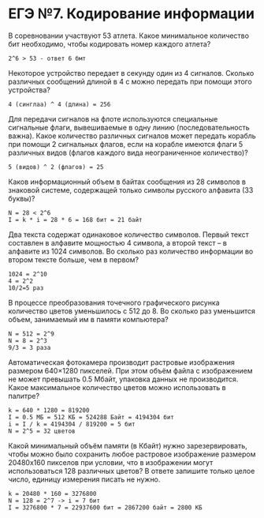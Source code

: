 # ЕГЭ №7. Кодирование информации
В соревновании участвуют 53 атлета. Какое минимальное количество бит необходимо, чтобы кодировать номер каждого атлета?
```
2^6 > 53 - ответ 6 бмт
```
Некоторое устройство передает в секунду один из 4 сигналов. Сколько различных сообщений длиной в 4 с можно передать при помощи этого устройства?
```
4 (синглаа) ^ 4 (длина) = 256
```
Для передачи сигналов на флоте используются специальные сигнальные флаги, вывешиваемые в одну линию (последовательность важна). Какое количество различных сигналов может передать корабль при помощи 2 сигнальных флагов, если на корабле имеются флаги 5 различных видов (флагов каждого вида неограниченное количество)?
```
5 (видов) ^ 2 (флагов) = 25 
```
Каков информационный объем в байтах сообщения из 28 символов в знаковой системе, содержащей только символы русского алфавита (33 буквы)?
```
N = 28 < 2^6
I = k * i = 28 * 6 = 168 бит = 21 байт
```
Два текста содержат одинаковое количество символов. Первый текст составлен в алфавите мощностью 4 символа, а второй текст – в алфавите из 1024 символов. Во сколько раз количество информации во втором тексте больше, чем в первом?
```
1024 = 2^10
4 = 2^2
10/2=5 раз
```
В процессе преобразования точечного графического рисунка количество цветов уменьшилось с 512 до 8. Во сколько раз уменьшится объем, занимаемый им в памяти компьютера?
```
N = 512 = 2^9
N = 8 = 2^3
9/3 = 3 раза
```
Автоматическая фотокамера производит растровые изображения размером 640×1280 пикселей. При этом объём файла с изображением не может превышать 0.5 Мбайт, упаковка данных не производится. Какое максимальное количество цветов можно использовать в палитре?
```
k = 640 * 1280 = 819200
I = 0.5 МБ = 512 КБ = 524288 Байт = 4194304 бит
i = I / k = 4194304 / 819200 = 5 бит
N = 2^5 = 32 цветов
```
Какой минимальный объём памяти (в Кбайт) нужно зарезервировать, чтобы можно было сохранить любое растровое изображение размером 20480x160 пикселов при условии, что в изображении могут использоваться 128 различных цветов? В ответе запишите только целое число, единицу измерения писать не нужно.
```
k = 20480 * 160 = 3276800 
N = 128 = 2^7 -> i = 7 бит
I = 3276800 * 7 = 22937600 бит = 2867200 байт = 2800 КБ
```
